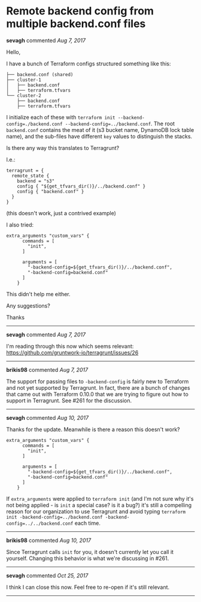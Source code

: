 # Remote backend config from multiple backend.conf files

**sevagh** commented *Aug 7, 2017*

Hello,

I have a bunch of Terraform configs structured something like this:

```
├── backend.conf (shared)
├── cluster-1
│   ├── backend.conf
│   ├── terraform.tfvars
└── cluster-2
    ├── backend.conf
    ├── terraform.tfvars
```

I initialize each of these with `terraform init --backend-config=./backend.conf --backend-config=../backend.conf`. The root `backend.conf` contains the meat of it (s3 bucket name, DynamoDB lock table name), and the sub-files have different `key` values to distinguish the stacks.

Is there any way this translates to Terragrunt?

I.e.:

```hcl
terragrunt = {
  remote_state {
    backend = "s3"
    config { "${get_tfvars_dir()}/../backend.conf" }
    config { "backend.conf" }
  }
}
```
(this doesn't work, just a contrived example)

I also tried:
```hcl
extra_arguments "custom_vars" {
      commands = [
        "init",
      ]

      arguments = [
        "-backend-config=${get_tfvars_dir()}/../backend.conf",
        "-backend-config=backend.conf"
      ]
    }
```
This didn't help me either.

Any suggestions?

Thanks
<br />
***


**sevagh** commented *Aug 7, 2017*

I'm reading through this now which seems relevant: https://github.com/gruntwork-io/terragrunt/issues/26
***

**brikis98** commented *Aug 7, 2017*

The support for passing files to `-backend-config` is fairly new to Terraform and not yet supported by Terragrunt. In fact, there are a bunch of changes that came out with Terraform 0.10.0 that we are trying to figure out how to support in Terragrunt. See #261 for the discussion.
***

**sevagh** commented *Aug 10, 2017*

Thanks for the update. Meanwhile is there a reason this doesn't work?

```
extra_arguments "custom_vars" {
      commands = [
        "init",
      ]

      arguments = [
        "-backend-config=${get_tfvars_dir()}/../backend.conf",
        "-backend-config=backend.conf"
      ]
    }
```

If `extra_arguments` were applied to `terraform init` (and I'm not sure why it's not being applied - is `init` a special case? is it a bug?) it's still a compelling reason for our organization to use Terragrunt and avoid typing `terraform init -backend-config=../backend.conf -backend-config=../../backend.conf` each time.
***

**brikis98** commented *Aug 10, 2017*

Since Terragrunt calls `init` for you, it doesn't currently let you call it yourself. Changing this behavior is what we're discussing in #261.
***

**sevagh** commented *Oct 25, 2017*

I think I can close this now. Feel free to re-open if it's still relevant.
***

